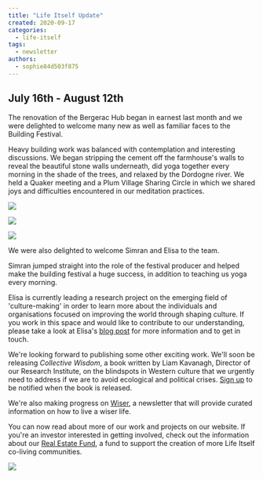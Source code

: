 ```yaml
---
title: "Life Itself Update"
created: 2020-09-17
categories: 
  - life-itself
tags: 
  - newsletter
authors: 
  - sophie84d503f875
---
```


## July 16th - August 12th

The renovation of the Bergerac Hub began in earnest last month and we were delighted to welcome many new as well as familiar faces to the Building Festival.

Heavy building work was balanced with contemplation and interesting discussions. We began stripping the cement off the farmhouse's walls to reveal the beautiful stone walls underneath, did yoga together every morning in the shade of the trees, and relaxed by the Dordogne river. We held a Quaker meeting and a Plum Village Sharing Circle in which we shared joys and difficulties encountered in our meditation practices.

![](assets/images/2eAF94o.jpg)

![](assets/images/jsINWkg.jpg)

![](assets/images/NrKfkdl.jpg)

We were also delighted to welcome Simran and Elisa to the team.

Simran jumped straight into the role of the festival producer and helped make the building festival a huge success, in addition to teaching us yoga every morning.

Elisa is currently leading a research project on the emerging field of 'culture-making' in order to learn more about the individuals and organisations focused on improving the world through shaping culture. If you work in this space and would like to contribute to our understanding, please take a look at Elisa's [blog post](https://lifeitself.org/2020/08/27/our-expedition-to-explore-the-new-land-of-culture-making/) for more information and to get in touch.

We're looking forward to publishing some other exciting work. We'll soon be releasing _Collective Wisdom_, a book written by Liam Kavanagh, Director of our Research Institute, on the blindspots in Western culture that we urgently need to address if we are to avoid ecological and political crises. [Sign up](https://lifeitself.org/collective-wisdom/) to be notified when the book is released.

We're also making progress on [Wiser](https://lifeitself.org/wiser/), a newsletter that will provide curated information on how to live a wiser life.

You can now read about more of our work and projects on our website. If you're an investor interested in getting involved, check out the information about our [Real Estate Fund](https://lifeitself.org/real-estate-fund/), a fund to support the creation of more Life Itself co-living communities.

![](assets/images/qodutNZ.jpg)
